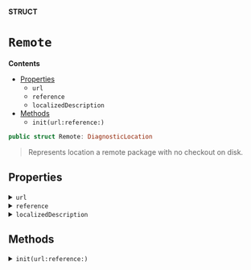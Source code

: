 **STRUCT**

# `Remote`

**Contents**

- [Properties](#properties)
  - `url`
  - `reference`
  - `localizedDescription`
- [Methods](#methods)
  - `init(url:reference:)`

```swift
public struct Remote: DiagnosticLocation
```

> Represents location a remote package with no checkout on disk.

## Properties
<details><summary markdown="span"><code>url</code></summary>

```swift
public let url: String
```

> The URL of the package.

</details>

<details><summary markdown="span"><code>reference</code></summary>

```swift
public let reference: String
```

> The source control reference of the package. It could be version, branch, revision etc.

</details>

<details><summary markdown="span"><code>localizedDescription</code></summary>

```swift
public var localizedDescription: String
```

</details>

## Methods
<details><summary markdown="span"><code>init(url:reference:)</code></summary>

```swift
public init(url: String, reference: String)
```

</details>